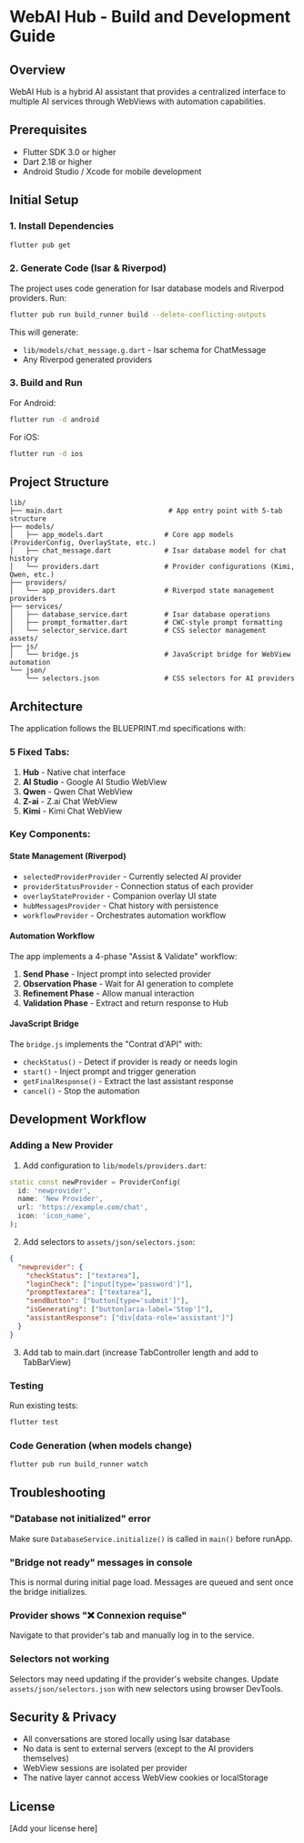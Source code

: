 # WebAI Hub - Build and Development Guide

## Overview
WebAI Hub is a hybrid AI assistant that provides a centralized interface to multiple AI services through WebViews with automation capabilities.

## Prerequisites
- Flutter SDK 3.0 or higher
- Dart 2.18 or higher
- Android Studio / Xcode for mobile development

## Initial Setup

### 1. Install Dependencies
```bash
flutter pub get
```

### 2. Generate Code (Isar & Riverpod)
The project uses code generation for Isar database models and Riverpod providers. Run:

```bash
flutter pub run build_runner build --delete-conflicting-outputs
```

This will generate:
- `lib/models/chat_message.g.dart` - Isar schema for ChatMessage
- Any Riverpod generated providers

### 3. Build and Run

For Android:
```bash
flutter run -d android
```

For iOS:
```bash
flutter run -d ios
```

## Project Structure

```
lib/
├── main.dart                          # App entry point with 5-tab structure
├── models/
│   ├── app_models.dart               # Core app models (ProviderConfig, OverlayState, etc.)
│   ├── chat_message.dart             # Isar database model for chat history
│   └── providers.dart                # Provider configurations (Kimi, Qwen, etc.)
├── providers/
│   └── app_providers.dart            # Riverpod state management providers
├── services/
│   ├── database_service.dart         # Isar database operations
│   ├── prompt_formatter.dart         # CWC-style prompt formatting
│   └── selector_service.dart         # CSS selector management
assets/
├── js/
│   └── bridge.js                     # JavaScript bridge for WebView automation
└── json/
    └── selectors.json                # CSS selectors for AI providers
```

## Architecture

The application follows the BLUEPRINT.md specifications with:

### 5 Fixed Tabs:
1. **Hub** - Native chat interface
2. **AI Studio** - Google AI Studio WebView
3. **Qwen** - Qwen Chat WebView
4. **Z-ai** - Z.ai Chat WebView
5. **Kimi** - Kimi Chat WebView

### Key Components:

#### State Management (Riverpod)
- `selectedProviderProvider` - Currently selected AI provider
- `providerStatusProvider` - Connection status of each provider
- `overlayStateProvider` - Companion overlay UI state
- `hubMessagesProvider` - Chat history with persistence
- `workflowProvider` - Orchestrates automation workflow

#### Automation Workflow
The app implements a 4-phase "Assist & Validate" workflow:
1. **Send Phase** - Inject prompt into selected provider
2. **Observation Phase** - Wait for AI generation to complete
3. **Refinement Phase** - Allow manual interaction
4. **Validation Phase** - Extract and return response to Hub

#### JavaScript Bridge
The `bridge.js` implements the "Contrat d'API" with:
- `checkStatus()` - Detect if provider is ready or needs login
- `start()` - Inject prompt and trigger generation
- `getFinalResponse()` - Extract the last assistant response
- `cancel()` - Stop the automation

## Development Workflow

### Adding a New Provider

1. Add configuration to `lib/models/providers.dart`:
```dart
static const newProvider = ProviderConfig(
  id: 'newprovider',
  name: 'New Provider',
  url: 'https://example.com/chat',
  icon: 'icon_name',
);
```

2. Add selectors to `assets/json/selectors.json`:
```json
{
  "newprovider": {
    "checkStatus": ["textarea"],
    "loginCheck": ["input[type='password']"],
    "promptTextarea": ["textarea"],
    "sendButton": ["button[type='submit']"],
    "isGenerating": ["button[aria-label='Stop']"],
    "assistantResponse": ["div[data-role='assistant']"]
  }
}
```

3. Add tab to main.dart (increase TabController length and add to TabBarView)

### Testing

Run existing tests:
```bash
flutter test
```

### Code Generation (when models change)
```bash
flutter pub run build_runner watch
```

## Troubleshooting

### "Database not initialized" error
Make sure `DatabaseService.initialize()` is called in `main()` before runApp.

### "Bridge not ready" messages in console
This is normal during initial page load. Messages are queued and sent once the bridge initializes.

### Provider shows "❌ Connexion requise"
Navigate to that provider's tab and manually log in to the service.

### Selectors not working
Selectors may need updating if the provider's website changes. Update `assets/json/selectors.json` with new selectors using browser DevTools.

## Security & Privacy

- All conversations are stored locally using Isar database
- No data is sent to external servers (except to the AI providers themselves)
- WebView sessions are isolated per provider
- The native layer cannot access WebView cookies or localStorage

## License

[Add your license here]
